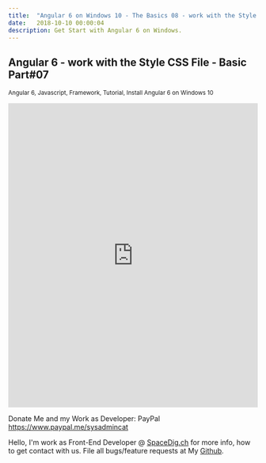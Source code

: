 ```yaml
---
title:  "Angular 6 on Windows 10 - The Basics 08 - work with the Style CSS File - Basic Part#08"
date:   2018-10-10 00:00:04
description: Get Start with Angular 6 on Windows.
---
```

<h2 id="this-post-is-the-last-of-a-series-of-posts-in-which-i-write-about-the-observable-type-in-the-first-post-we-went-ahead-writing-an-observable-from-scratch-in-order-to-fully-understand-it-we-then-explored-how-to-create-observables-from-values-arrays-dom-events-and-promises-this-time-well-focus-on-compositions-by-rewriting-some-basic-composition-operators">
Angular 6 - work with the Style CSS File - Basic Part#07</h2>

<small>Angular 6, Javascript, Framework, Tutorial, Install Angular 6 on Windows 10</small>





<iframe width="100%" height="615" src="https://www.youtube.com/embed/SC-Lz1h-ZZs" frameborder="0" allow="autoplay; encrypted-media" allowfullscreen></iframe>


Donate Me and my Work as Developer: PayPal <a href="https://www.paypal.me/sysadmincat">https://www.paypal.me/sysadmincat </a>


 Hello, I'm work as Front-End Developer @ [SpaceDig.ch][spacedig] for more info, how to get contact with us. File all bugs/feature requests at My  [Github][jekyll-gh].

[jekyll-gh]: https://github.com/spaceg
[spacedig]:    http://spacedig.ch
